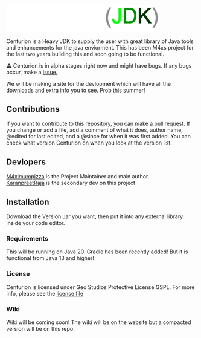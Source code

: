 <img src="https://github.com/GeoStudios/ContentStorage/blob/6b6e5648cb86b7381332d35a7477d6312502eaa1/Centurion_JDK_Logo.png" width="406">
<br />

Centurion is a Heavy JDK to supply the user with great library of Java tools and enhancements 
for the java enviorment. This has been M4xs project for the last two years building this and soon
going to be functional.

:warning: Centurion is in alpha stages right now and might have bugs. If any bugs occur, make a [Issue.](https://github.com/GeoStudios/Centurion/issues) 

We will be making a site for the devlopment which will have all the downloads and extra info 
you to see. Prob this summer!

## Contributions

If you want to contribute to this repository, you can make a pull request. If you change or add a file,
add a comment of what it does, author name, @edited for last edited, and a @since for when it was first
added. You can check what version Centurion on when you look at the version list. 

## Devlopers

[M4ximumpizza](https://github.com/M4ximumPizza) is the Project Maintainer and main author. </br>
[KaranpreetRaja](https://github.com/KaranpreetRaja) is the secondary dev on this project

## Installation

Download the Version Jar you want, then put it into any external library inside your code editor.

### Requirements

This will be running on Java 20. Gradle has been recently added! But it is functional from Java 13 and higher!

### License

Centurion is licensed under Geo Studios Protective License GSPL. For more info, please see the [license file](https://github.com/GeoStudios/Centurion/blob/main/License.rtf)

### Wiki

Wiki will be coming soon! The wiki will be on the website but a compacted version will be on this repo.
